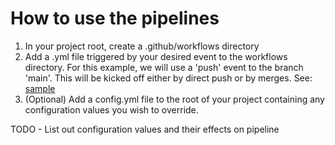 # How to use the pipelines

1. In your project root, create a .github/workflows directory
2. Add a .yml file triggered by your desired event to the workflows directory. For this example, we will use a 'push' event to the branch 'main'.  This will be kicked off either by direct push or by merges. See: [sample](call-pipeline.yml)
3. \(Optional\) Add a config.yml file to the root of your project containing any configuration values you wish to override.

TODO - List out configuration values and their effects on pipeline
